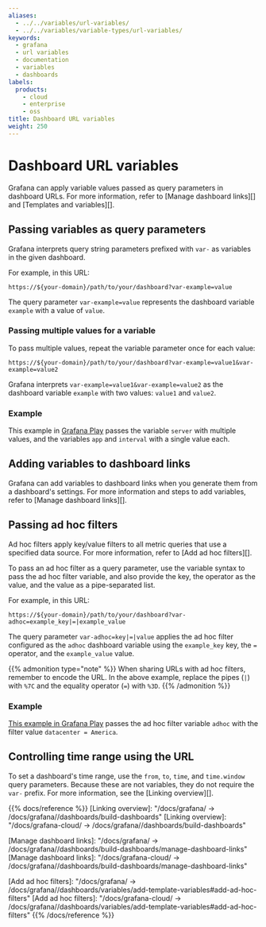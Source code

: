 ```yaml
---
aliases:
  - ../../variables/url-variables/
  - ../../variables/variable-types/url-variables/
keywords:
  - grafana
  - url variables
  - documentation
  - variables
  - dashboards
labels:
  products:
    - cloud
    - enterprise
    - oss
title: Dashboard URL variables
weight: 250
---
```


# Dashboard URL variables

Grafana can apply variable values passed as query parameters in dashboard URLs.
For more information, refer to [Manage dashboard links][] and [Templates and variables][].

## Passing variables as query parameters

Grafana interprets query string parameters prefixed with `var-` as variables in the given dashboard.

For example, in this URL:

```
https://${your-domain}/path/to/your/dashboard?var-example=value
```

The query parameter `var-example=value` represents the dashboard variable `example` with a value of `value`.

### Passing multiple values for a variable

To pass multiple values, repeat the variable parameter once for each value:

```
https://${your-domain}/path/to/your/dashboard?var-example=value1&var-example=value2
```

Grafana interprets `var-example=value1&var-example=value2` as the dashboard variable `example` with two values: `value1` and `value2`.

### Example

This example in [Grafana Play](https://play.grafana.org/d/000000074/alerting?var-app=backend&var-server=backend_01&var-server=backend_03&var-interval=1h) passes the variable `server` with multiple values, and the variables `app` and `interval` with a single value each.

## Adding variables to dashboard links

Grafana can add variables to dashboard links when you generate them from a dashboard's settings. For more information and steps to add variables, refer to [Manage dashboard links][].

## Passing ad hoc filters

Ad hoc filters apply key/value filters to all metric queries that use a specified data source. For more information, refer to [Add ad hoc filters][].

To pass an ad hoc filter as a query parameter, use the variable syntax to pass the ad hoc filter variable, and also provide the key, the operator as the value, and the value as a pipe-separated list.

For example, in this URL:

```
https://${your-domain}/path/to/your/dashboard?var-adhoc=example_key|=|example_value
```

The query parameter `var-adhoc=key|=|value` applies the ad hoc filter configured as the `adhoc` dashboard variable using the `example_key` key, the `=` operator, and the `example_value` value.

{{% admonition type="note" %}}
When sharing URLs with ad hoc filters, remember to encode the URL. In the above example, replace the pipes (`|`) with `%7C` and the equality operator (`=`) with `%3D`.
{{% /admonition %}}

### Example

[This example in Grafana Play](https://play.grafana.org/d/000000002/influxdb-templated?orgId=1&var-datacenter=America&var-host=All&var-summarize=1m&var-adhoc=datacenter%7C%3D%7CAmerica) passes the ad hoc filter variable `adhoc` with the filter value `datacenter = America`.

## Controlling time range using the URL

To set a dashboard's time range, use the `from`, `to`, `time`, and `time.window` query parameters. Because these are not variables, they do not require the `var-` prefix. For more information, see the [Linking overview][].

{{% docs/reference %}}
[Linking overview]: "/docs/grafana/ -> /docs/grafana/<GRAFANA VERSION>/dashboards/build-dashboards"
[Linking overview]: "/docs/grafana-cloud/ -> /docs/grafana/<GRAFANA VERSION>/dashboards/build-dashboards"

[Manage dashboard links]: "/docs/grafana/ -> /docs/grafana/<GRAFANA VERSION>/dashboards/build-dashboards/manage-dashboard-links"
[Manage dashboard links]: "/docs/grafana-cloud/ -> /docs/grafana/<GRAFANA VERSION>/dashboards/build-dashboards/manage-dashboard-links"

[Add ad hoc filters]: "/docs/grafana/ -> /docs/grafana/<GRAFANA VERSION>/dashboards/variables/add-template-variables#add-ad-hoc-filters"
[Add ad hoc filters]: "/docs/grafana-cloud/ -> /docs/grafana/<GRAFANA VERSION>/dashboards/variables/add-template-variables#add-ad-hoc-filters"
{{% /docs/reference %}}
